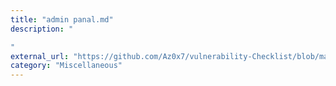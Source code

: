 ```yaml
---
title: "admin panal.md"
description: "

"
external_url: "https://github.com/Az0x7/vulnerability-Checklist/blob/main/Admin%20panal/adminpanal.md"
category: "Miscellaneous"
---
```

